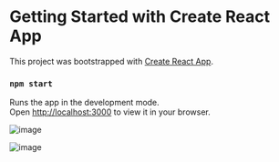 # Getting Started with Create React App

This project was bootstrapped with [Create React App](https://github.com/facebook/create-react-app).

### `npm start`

Runs the app in the development mode.\
Open [http://localhost:3000](http://localhost:3000) to view it in your browser.


![image](https://github.com/SAslan8006/Eticaret-ReduxToolkid/assets/109723263/58e26dfb-13b2-4c8d-ae90-e0e13f98799f)

![image](https://github.com/SAslan8006/Eticaret-ReduxToolkid/assets/109723263/e2b153c5-0841-4193-bdd0-70bb4d309f14)

